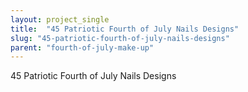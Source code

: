 ```yaml
---
layout: project_single
title:  "45 Patriotic Fourth of July Nails Designs"
slug: "45-patriotic-fourth-of-july-nails-designs"
parent: "fourth-of-july-make-up"
---
```

45 Patriotic Fourth of July Nails Designs